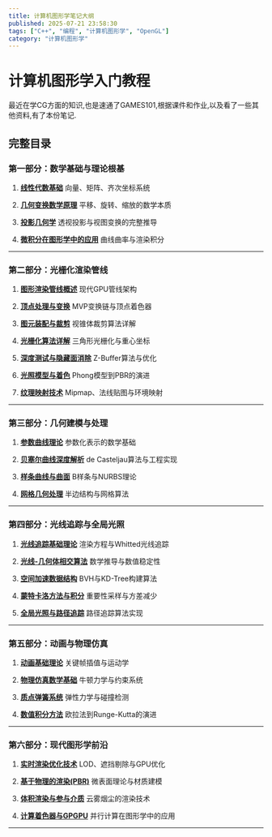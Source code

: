 ```yaml
---
title: 计算机图形学笔记大纲
published: 2025-07-21 23:58:30
tags: ["C++", "编程", "计算机图形学", "OpenGL"]
category: "计算机图形学"
---
```

<!--more-->

# 计算机图形学入门教程

最近在学CG方面的知识,也是速通了GAMES101,根据课件和作业,以及看了一些其他资料,有了本份笔记.

## **完整目录**

### 第一部分：数学基础与理论根基

1. **[线性代数基础](#线性代数基础)**
   向量、矩阵、齐次坐标系统

2. **[几何变换数学原理](#几何变换数学原理)**
   平移、旋转、缩放的数学本质

3. **[投影几何学](#投影几何学)**
   透视投影与视图变换的完整推导

4. **[微积分在图形学中的应用](#微积分在图形学中的应用)**
   曲线曲率与渲染积分

---

### 第二部分：光栅化渲染管线

1. **[图形渲染管线概述](#图形渲染管线概述)**
   现代GPU管线架构

2. **[顶点处理与变换](#顶点处理与变换)**
   MVP变换链与顶点着色器

3. **[图元装配与裁剪](#图元装配与裁剪)**
   视锥体裁剪算法详解

4. **[光栅化算法详解](#光栅化算法详解)**
   三角形光栅化与重心坐标

5. **[深度测试与隐藏面消除](#深度测试与隐藏面消除)**
   Z-Buffer算法与优化

6. **[光照模型与着色](#光照模型与着色)**
   Phong模型到PBR的演进

7. **[纹理映射技术](#纹理映射技术)**
   Mipmap、法线贴图与环境映射

---

### 第三部分：几何建模与处理

1. **[参数曲线理论](#参数曲线理论)**
   参数化表示的数学基础

2. **[贝塞尔曲线深度解析](#贝塞尔曲线深度解析)**
   de Casteljau算法与工程实现

3. **[样条曲线与曲面](#样条曲线与曲面)**
   B样条与NURBS理论

4. **[网格几何处理](#网格几何处理)**
   半边结构与网格算法

---

### 第四部分：光线追踪与全局光照

1. **[光线追踪基础理论](#光线追踪基础理论)**
   渲染方程与Whitted光线追踪

2. **[光线-几何体相交算法](#光线-几何体相交算法)**
   数学推导与数值稳定性

3. **[空间加速数据结构](#空间加速数据结构)**
   BVH与KD-Tree构建算法

4. **[蒙特卡洛方法与积分](#蒙特卡洛方法与积分)**
   重要性采样与方差减少

5. **[全局光照与路径追踪](#全局光照与路径追踪)**
   路径追踪算法实现

---

### 第五部分：动画与物理仿真

1. **[动画基础理论](#动画基础理论)**
   关键帧插值与运动学

2. **[物理仿真数学基础](#物理仿真数学基础)**
   牛顿力学与约束系统

3. **[质点弹簧系统](#质点弹簧系统)**
   弹性力学与碰撞检测

4. **[数值积分方法](#数值积分方法)**
   欧拉法到Runge-Kutta的演进

---

### 第六部分：现代图形学前沿

1. **[实时渲染优化技术](#实时渲染优化技术)**
   LOD、遮挡剔除与GPU优化

2. **[基于物理的渲染(PBR)](#基于物理的渲染pbr)**
   微表面理论与材质建模

3. **[体积渲染与参与介质](#体积渲染与参与介质)**
   云雾烟尘的渲染技术

4. **[计算着色器与GPGPU](#计算着色器与gpgpu)**
   并行计算在图形学中的应用

---
